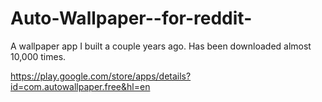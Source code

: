Auto-Wallpaper--for-reddit-
===========================

A wallpaper app I built a couple years ago. Has been downloaded almost 10,000 times.

https://play.google.com/store/apps/details?id=com.autowallpaper.free&hl=en

